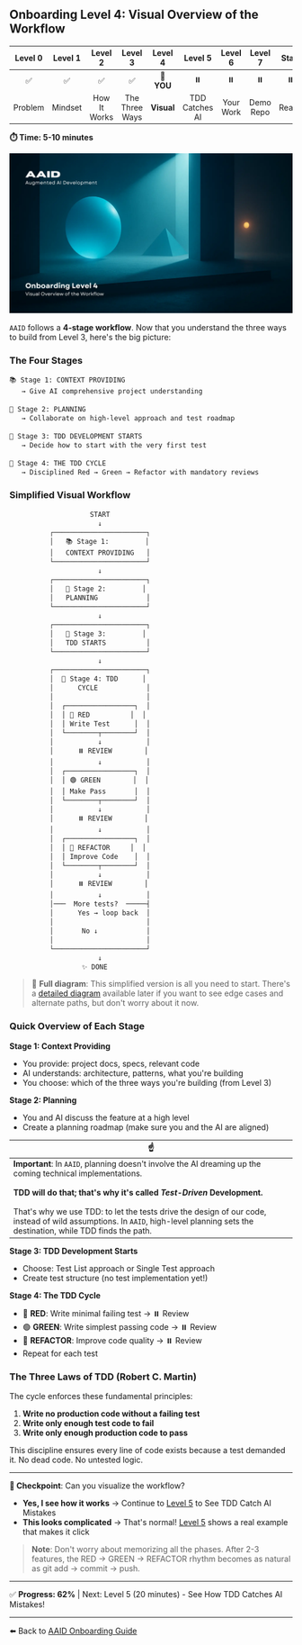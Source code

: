 ## Onboarding Level 4: Visual Overview of the Workflow

| Level 0 | Level 1 |   Level 2    |    Level 3     |  Level 4   |    Level 5     |  Level 6  |  Level 7  | Start |
| :-----: | :-----: | :----------: | :------------: | :--------: | :------------: | :-------: | :-------: | :---: |
|   ✅    |   ✅    |      ✅      |       ✅       | 📍 **YOU** |       ⏸️       |    ⏸️     |    ⏸️     |  ⏸️   |
| Problem | Mindset | How It Works | The Three Ways | **Visual** | TDD Catches AI | Your Work | Demo Repo | Ready |

**⏱️ Time: 5-10 minutes**

![Visual Overview of the Workflow](../../../assets/onboarding/4.webp)

`AAID` follows a **4-stage workflow**. Now that you understand the three ways to build from Level 3, here's the big picture:

### The Four Stages

```
📚 Stage 1: CONTEXT PROVIDING
   → Give AI comprehensive project understanding

🤝 Stage 2: PLANNING
   → Collaborate on high-level approach and test roadmap

📝 Stage 3: TDD DEVELOPMENT STARTS
   → Decide how to start with the very first test

🔄 Stage 4: THE TDD CYCLE
   → Disciplined Red → Green → Refactor with mandatory reviews
```

### Simplified Visual Workflow

```
                    START
                      ↓
          ┌───────────────────────┐
          │   📚 Stage 1:         │
          │   CONTEXT PROVIDING   │
          └───────────────────────┘
                      ↓
          ┌───────────────────────┐
          │   🤝 Stage 2:         │
          │   PLANNING            │
          └───────────────────────┘
                      ↓
          ┌───────────────────────┐
          │   📝 Stage 3:         │
          │   TDD STARTS          │
          └───────────────────────┘
                      ↓
          ┌───────────────────────┐
          │  🔄 Stage 4: TDD      │
          │      CYCLE            │
          │                       │
          │  ┌─────────────────┐  │
          │  │ 🔴 RED          │  │
          │  │ Write Test      │  │
          │  └────────┬────────┘  │
          │           ↓           │
          │      ⏸️ REVIEW        │
          │           ↓           │
          │  ┌─────────────────┐  │
          │  │ 🟢 GREEN        │  │
          │  │ Make Pass       │  │
          │  └────────┬────────┘  │
          │           ↓           │
          │      ⏸️ REVIEW        │
          │           ↓           │
          │  ┌─────────────────┐  │
          │  │ 🧼 REFACTOR     │  │
          │  │ Improve Code    │  │
          │  └────────┬────────┘  │
          │           ↓           │
          │      ⏸️ REVIEW        │
          │           ↓           │
          │───  More tests?  ─────┤
          │      Yes → loop back  │
          │                       │
          │       No ↓            │
          │                       │
          └───────────────────────┘
                      ↓
                  ✨ DONE
```

> 🔗 **Full diagram**: This simplified version is all you need to start. There's a [detailed diagram](../../../aaid-workflow-diagram.mermaid) available later if you want to see edge cases and alternate paths, but don't worry about it now.

### Quick Overview of Each Stage

**Stage 1: Context Providing**

- You provide: project docs, specs, relevant code
- AI understands: architecture, patterns, what you're building
- You choose: which of the three ways you're building (from Level 3)

**Stage 2: Planning**

- You and AI discuss the feature at a high level
- Create a planning roadmap (make sure you and the AI are aligned)

| ☝️                                                                                                                                                                                                                                                                                                                                                                                  |
| ----------------------------------------------------------------------------------------------------------------------------------------------------------------------------------------------------------------------------------------------------------------------------------------------------------------------------------------------------------------------------------- |
| **Important**: In `AAID`, planning doesn't involve the AI dreaming up the coming technical implementations.<br><br>**TDD will do that; that's why it's called _Test-Driven_ Development.**<br><br>That's why we use TDD: to let the tests drive the design of our code, instead of wild assumptions. In `AAID`, high-level planning sets the destination, while TDD finds the path. |

**Stage 3: TDD Development Starts**

- Choose: Test List approach or Single Test approach
- Create test structure (no test implementation yet!)

**Stage 4: The TDD Cycle**

- 🔴 **RED**: Write minimal failing test → ⏸️ Review
- 🟢 **GREEN**: Write simplest passing code → ⏸️ Review
- 🧼 **REFACTOR**: Improve code quality → ⏸️ Review
- Repeat for each test

### The Three Laws of TDD (Robert C. Martin)

The cycle enforces these fundamental principles:

1. **Write no production code without a failing test**
2. **Write only enough test code to fail**
3. **Write only enough production code to pass**

This discipline ensures every line of code exists because a test demanded it. No dead code. No untested logic.

---

**🛑 Checkpoint**: Can you visualize the workflow?

- **Yes, I see how it works** → Continue to [Level 5](./5.md) to See TDD Catch AI Mistakes
- **This looks complicated** → That's normal! [Level 5](./5.md) shows a real example that makes it click

> **Note**: Don't worry about memorizing all the phases. After 2-3 features, the RED → GREEN → REFACTOR rhythm becomes as natural as git add → commit → push.

---

✅ **Progress: 62%** | Next: Level 5 (20 minutes) - See How TDD Catches AI Mistakes!

---

⬅️ Back to [AAID Onboarding Guide](../guide.md)

